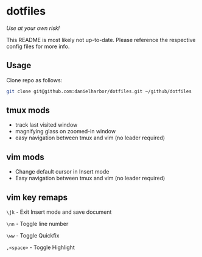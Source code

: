 # dotfiles

_Use at your own risk!_

This README is most likely not up-to-date. Please reference the respective config files for more info.

## Usage
Clone repo as follows:

```bash
git clone git@github.com:danielharbor/dotfiles.git ~/github/dotfiles
```

## tmux mods
* track last visited window
* magnifying glass on zoomed-in window
* easy navigation between tmux and vim (no leader required)

## vim mods
* Change default cursor in Insert mode
* Easy navigation between tmux and vim (no leader required)

## vim key remaps

`\jk` - Exit Insert mode and save document

`\nn` - Toggle line number

`\ww` - Toggle Quickfix

`,<space>` - Toggle Highlight
